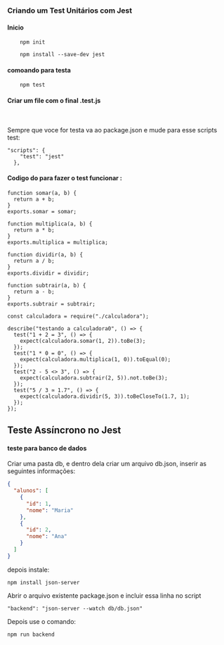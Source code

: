 ### Criando um Test Unitários com Jest

#### Inicio

        npm init

        npm install --save-dev jest

#### comoando para testa

        npm test

#### Criar um file com o final .test.js

<br>

<p>Sempre que voce for testa va ao package.json e mude para esse scripts test:</p>

```
"scripts": {
    "test": "jest"
  },
```

#### Codigo do para fazer o test funcionar :

```
function somar(a, b) {
  return a + b;
}
exports.somar = somar;

function multiplica(a, b) {
  return a * b;
}
exports.multiplica = multiplica;

function dividir(a, b) {
  return a / b;
}
exports.dividir = dividir;

function subtrair(a, b) {
  return a - b;
}
exports.subtrair = subtrair;
```

```
const calculadora = require("./calculadora");

describe("testando a calculadora0", () => {
  test("1 + 2 = 3", () => {
    expect(calculadora.somar(1, 2)).toBe(3);
  });
  test("1 * 0 = 0", () => {
    expect(calculadora.multiplica(1, 0)).toEqual(0);
  });
  test("2 - 5 <> 3", () => {
    expect(calculadora.subtrair(2, 5)).not.toBe(3);
  });
  test("5 / 3 ≃ 1.7", () => {
    expect(calculadora.dividir(5, 3)).toBeCloseTo(1.7, 1);
  });
});
```

## Teste Assíncrono no Jest

#### teste para banco de dados

<p>Criar uma pasta db, e dentro dela criar um arquivo db.json,
inserir as seguintes informações:</p>

```json
{
  "alunos": [
    {
      "id": 1,
      "nome": "Maria"
    },
    {
      "id": 2,
      "nome": "Ana"
    }
  ]
}
```

<p>depois instale:</p>

    npm install json-server

<p>Abrir o arquivo existente package.json e incluir essa linha no script</p>

    "backend": "json-server --watch db/db.json"

<p>Depois use o comando:</p>

    npm run backend
